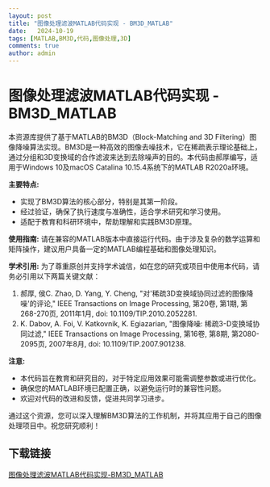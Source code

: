 ```yaml
---
layout: post
title: "图像处理滤波MATLAB代码实现 - BM3D_MATLAB"
date:   2024-10-19
tags: [MATLAB,BM3D,代码,图像处理,3D]
comments: true
author: admin
---
```

# 图像处理滤波MATLAB代码实现 - BM3D_MATLAB

本资源库提供了基于MATLAB的BM3D（Block-Matching and 3D Filtering）图像降噪算法实现。BM3D是一种高效的图像去噪技术，它在稀疏表示理论基础上，通过分组和3D变换域的合作滤波来达到去除噪声的目的。本代码由郝厚编写，适用于Windows 10及macOS Catalina 10.15.4系统下的MATLAB R2020a环境。

**主要特点:**
- 实现了BM3D算法的核心部分，特别是其第一阶段。
- 经过验证，确保了执行速度与准确性，适合学术研究和学习使用。
- 适配于教育和科研环境中，帮助理解和实践BM3D原理。

**使用指南:**
请在兼容的MATLAB版本中直接运行代码。由于涉及复杂的数学运算和矩阵操作，建议用户具备一定的MATLAB编程基础和图像处理知识。

**学术引用:**
为了尊重原创并支持学术诚信，如在您的研究或项目中使用本代码，请务必引用以下两篇关键文献：
1. 郝厚, 侯C. Zhao, D. Yang, Y. Cheng, "对'稀疏3D变换域协同过滤的图像降噪'的评论," IEEE Transactions on Image Processing, 第20卷, 第1期, 第268-270页, 2011年1月, doi: 10.1109/TIP.2010.2052281.
2. K. Dabov, A. Foi, V. Katkovnik, K. Egiazarian, "图像降噪: 稀疏3-D变换域协同过滤," IEEE Transactions on Image Processing, 第16卷, 第8期, 第2080-2095页, 2007年8月, doi: 10.1109/TIP.2007.901238.

**注意:**
- 本代码旨在教育和研究目的，对于特定应用效果可能需调整参数或进行优化。
- 确保您的MATLAB环境已配置正确，以避免运行时的兼容性问题。
- 欢迎对代码的改进和反馈，促进共同学习进步。

通过这个资源，您可以深入理解BM3D算法的工作机制，并将其应用于自己的图像处理项目中。祝您研究顺利！

## 下载链接

[图像处理滤波MATLAB代码实现-BM3D_MATLAB](https://pan.quark.cn/s/f7908edfc6f7)